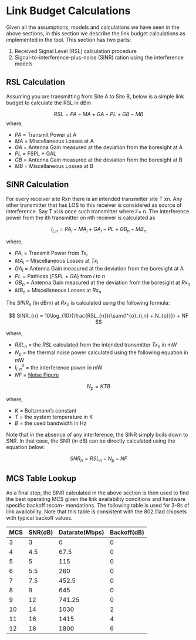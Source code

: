 # Link Budget Calculations

Given all the assumptions, models and calculations we have seen in the above
sections, in this section we describe the link budget calculations as
implemented in the tool. This section has two parts:
1. Received Signal Level (RSL) calculation procedure
2. Signal-to-interference-plus-noise (SINR) ration using the interference models

## RSL Calculation

Assuming you are transmitting from Site A to Site B, below is a simple link
budget to calculate the RSL in dBm

$$
RSL = PA-MA+GA-PL+GB-MB
$$
where,
- $PA$ = Transmit Power at A
- $MA$ = Miscellaneous Losses at A
- $GA$ = Antenna Gain measured at the deviation from the boresight at A
- $PL$ = FSPL + GAL
- $GB$ = Antenna Gain measured at the deviation from the boresight at B
- $MB$ = Miscellaneous Losses at B

## SINR Calculation

For every receiver site Rxn there is an intended transmitter site T xn. Any
other transmitter that has LOS to this receiver is considered as source of
interference. Say T xi is once such transmitter where i ̸= n. The interference
power from the ith transmitter on nth receiver is calculated as

$$
I_{i,n} = PA_{i} - MA_{i} + GA_{i} - PL + GB_{n} - MB_{n}
$$

where,
- $PA_{i}$ = Transmit Power from $Tx_{i}$
- $MA_{i}$ = Miscellaneous Losses at $Tx_{i}$
- $GA_{i}$ = Antenna Gain measured at the deviation from the boresight at A
- $PL$ = Pathloss ($FSPL + GA$) from $i$ to $n$
- $GB_{n}$ = Antenna Gain measured at the deviation from the boresight at $Rx_{n}$
- $MB_{n}$ = Miscellaneous Losses at $Rx_{n}$

The $SINR_{n}$ (in dBm) at $Rx_{n}$ is calculated using the following formula:

$$
SINR_{n} = 10\log_{10}{\frac{RSL_{n}}{\sum{I^{o}_{i,n} + N_{p}}}} + NF
$$

where,
- $RSL_{n}$ = the $RSL$ calculated from the intended transmitter $Tx_{n}$ in mW
- $N_{p}$ = the thermal noise power calculated using the following equation in mW
- $I^{o}_{i,n}$ = the interference power in mW
- $NF$ = [Noise Figure](Radio_Models#rf-front-end)

$$
N_{p} = KTB
$$

where,
- $K$ = Boltzmann’s constant
- $T$ = the system temperature in K
- $B$ = the used bandwidth in Hz

Note that in the absence of any interference, the SINR simply boils down to SNR.
In that case, the SNR (in dB) can be directly calculated using the equation below:

$$
SNR_{n} = RSL_{n} - N_{p} - NF
$$

## MCS Table Lookup

As a final step, the SINR calculated in the above section is then used to find
the best operating MCS given the link availability conditions and hardware
specific backoff recom- mendations. The following table is used for 3-9s of
link availability. Note that this table is consistent with the 802.11ad chipsets
with typical backoff values.

| MCS | SNR(dB) | Datarate(Mbps) | Backoff(dB) |
| --- | ------- | -------------- | ----------- |
| 3   | 3       | 0              | 0           |
| 4   | 4.5     | 67.5           | 0           |
| 5   | 5       | 115            | 0           |
| 6   | 5.5     | 260            | 0           |
| 7   | 7.5     | 452.5          | 0           |
| 8   | 9       | 645            | 0           |
| 9   | 12      | 741.25         | 0           |
| 10  | 14      | 1030           | 2           |
| 11  | 16      | 1415           | 4           |
| 12  | 18      | 1800           | 6           |
